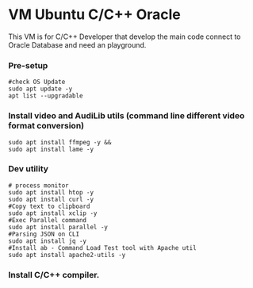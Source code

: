 # VM Ubuntu C/C++ Oracle
This VM is for C/C++ Developer that develop the main code connect to Oracle Database and need an playground.

### Pre-setup
```
#check OS Update
sudo apt update -y
apt list --upgradable
```

### Install video and AudiLib utils (command line different video format conversion)
```
sudo apt install ffmpeg -y &&
sudo apt install lame -y
```

### Dev utility
```
# process monitor
sudo apt install htop -y
sudo apt install curl -y 
#Copy text to clipboard
sudo apt install xclip -y
#Exec Parallel command
sudo apt install parallel -y
#Parsing JSON on CLI 
sudo apt install jq -y
#Install ab - Command Load Test tool with Apache util
sudo apt install apache2-utils -y
```

### Install C/C++ compiler.
